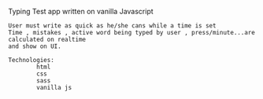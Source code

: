 Typing Test app  written on vanilla Javascript

	User must write as quick as he/she cans while a time is set 
	Time , mistakes , active word being typed by user , press/minute...are calculated on realtime 
	and show on UI.

	Technologies:
			html
			css
			sass
			vanilla js

